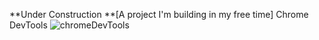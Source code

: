 **Under Construction **[A project I'm building in my free time]
Chrome DevTools
![chromeDevTools](https://github.com/user-attachments/assets/4b04fd1b-a043-4b51-84ab-6d39bc4be4cc)
